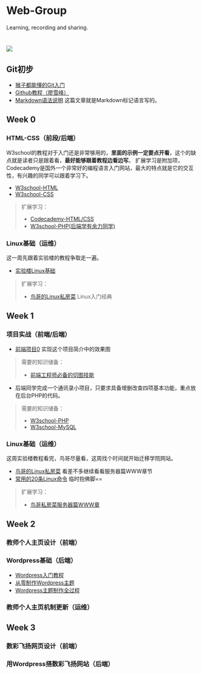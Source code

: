 # Web-Group
Learning, recording and sharing.
# ![](http://ww4.sinaimg.cn/bmiddle/aa397b7fjw1dzplsgpdw5j.jpg)

## Git初步
- [猴子都能懂的Git入门](http://backlogtool.com/git-guide/cn/)
- [Github教程（廖雪峰）](http://www.liaoxuefeng.com/wiki/0013739516305929606dd18361248578c67b8067c8c017b000/00137628548491051ccfaef0ccb470894c858999603fedf000)
- [Markdown语法说明](http://wowubuntu.com/markdown/) 这篇文章就是Markdown标记语言写的。

## Week 0
### HTML-CSS（前段/后端）
W3school的教程对于入门还是非常够用的，**里面的示例一定要点开看**，这个的缺点就是读者只是跟着看，**最好能够跟着教程边看边写**。
扩展学习是附加项，Codecademy是国外一个非常好的编程语言入门网站，最大的特点就是它的交互性，有兴趣的同学可以跟着学习下。
- [W3school-HTML](http://www.w3school.com.cn/html/index.asp)
- [W3school-CSS](http://www.w3school.com.cn/css/index.asp)

> 扩展学习：
> - [Codecademy-HTML/CSS](https://www.codecademy.com/learn/web)
> - [W3school-PHP(后端学有余力同学)](http://www.w3school.com.cn/php/index.asp)

### Linux基础（运维）
这一周先跟着实验楼的教程争取走一遍。
- [实验楼Linux基础](https://www.shiyanlou.com/courses/1)

> 扩展学习：
> - [鸟哥的Linux私房菜](http://cn.linux.vbird.org/linux_basic/linux_basic.php) Linux入门经典

## Week 1
### 项目实战（前端/后端）
- [前端项目0](http://ife.baidu.com/task/detail?taskId=6) 实现这个项目简介中的效果图
> 需要的知识储备：
> - [前端工程师必备的切图技能](http://www.imooc.com/learn/506)

- 后端同学完成一个通讯录小项目，只要求具备增删改查四项基本功能，重点放在后台PHP的代码。
> 需要的知识储备：
> - [W3school-PHP](http://www.w3school.com.cn/php/index.asp)
> - [W3school-MySQL](http://www.w3school.com.cn/php/php_mysql_intro.asp)

### Linux基础（运维）
这周实验楼教程看完，鸟哥尽量看，这周找个时间就开始迁移学院网站。
- [鸟哥的Linux私房菜](http://cn.linux.vbird.org/linux_basic/linux_basic.php) 看差不多继续看看服务器篇WWW章节
- [常用的20条Linux命令](http://blog.csdn.net/ljianhui/article/details/11100625) 临时抱佛脚==

> 扩展学习：
> - [鸟哥私房菜服务器篇WWW章](http://cn.linux.vbird.org/linux_server/#part4)

## Week 2
### 教师个人主页设计（前端）

### Wordpress基础（后端）
- [Wordpress入门教程](https://www.wpdaxue.com/series/wordpress-start/)
- [从零制作Wordpress主题](http://blog.wpjam.com/article/wp-theme-lessons/)
- [Wordpress主题制作全过程](http://www.ludou.org/create-wordpress-themes-prepare.html)

### 教师个人主页机制更新（运维）

## Week 3
### 数彩飞扬网页设计（前端）

### 用Wordpress搭数彩飞扬网站（后端）

